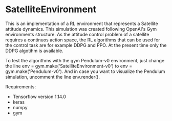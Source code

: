 # SatelliteEnvironment

This is an implementation of a RL environment that represents a Satellite attitude dynamics. This simulation was created following OpenAI's Gym environments structure. As the attitude control problem of a satellite requires a continuos action space, the RL algorithms that can be used for the control task are for example DDPG and PPO. At the present time only the DDPG algotihm is available.

To test the algorithms with the gym Pendulum-v0 environment, just change the line env = gym.make('SatelliteEnvironment-v0') to env = gym.make('Pendulum-v0'). And in case you want to visualize the Pendulum simulation, uncomment the line env.render().

Requirements:

- Tensorflow version 1.14.0
- keras
- numpy
- gym
